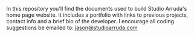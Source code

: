 In this repository you'll find the documents used to build Studio Arruda's home page website. It includes a portfolio with links to previous projects, contact info and a brief bio of the developer.
I encourage all coding suggestions be emailed to: jason@studioarruda.com
